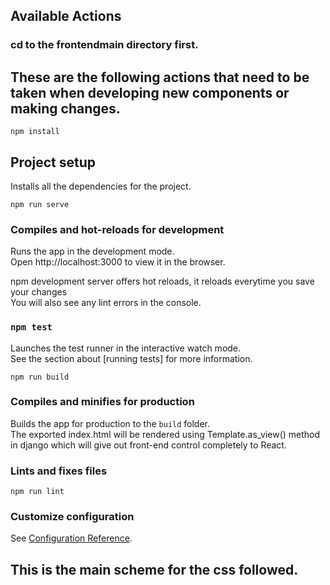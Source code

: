 ## Available Actions
### cd to the frontendmain directory first.

## These are the following actions that need to be taken when developing new components or making changes.

```
npm install
```
## Project setup
Installs all the dependencies for the project.

```
npm run serve
```
### Compiles and hot-reloads for development

Runs the app in the development mode.<br>
Open http://localhost:3000 to view it in the browser.

npm development server offers hot reloads, it reloads everytime you save your changes<br>
You will also see any lint errors in the console.

### `npm test`

Launches the test runner in the interactive watch mode.<br>
See the section about [running tests] for more information.


```
npm run build
```
### Compiles and minifies for production
Builds the app for production to the `build` folder.<br>
The exported index.html will be rendered using Template.as_view() method in django which will give out front-end control completely to React.

### Lints and fixes files
```
npm run lint
```

### Customize configuration
See [Configuration Reference](https://cli.vuejs.org/config/).


## This is the main scheme for the css followed.

